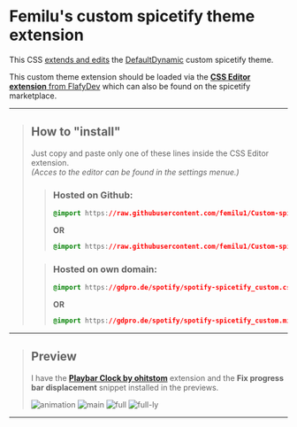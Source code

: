# Femilu's custom spicetify theme extension

This CSS <ins>extends and edits</ins> the [DefaultDynamic](https://github.com/JulienMaille/spicetify-dynamic-theme) custom spicetify theme.

This custom theme extension should be loaded via the [**CSS Editor extension** from FlafyDev](https://github.com/FlafyDev/spotify-css-editor) which can also be found on the spicetify marketplace.

------
>## How to "install"
>
>Just copy and paste only one of these lines inside the CSS Editor extension.<br>
>*(Acces to the editor can be found in the settings menue.)*
>
>>### Hosted on Github:
>>
>>```CSS
>>@import https://raw.githubusercontent.com/femilu1/Custom-spicetify-theme-extension/refs/heads/main/spotify-spicetify_custom.css
>>```
>>
>>**OR**
>>
>>```CSS
>>@import https://raw.githubusercontent.com/femilu1/Custom-spicetify-theme-extension/refs/heads/main/spotify-spicetify_custom.min.css
>>```
>
>>### Hosted on own domain:
>>
>>```CSS
>>@import https://gdpro.de/spotify/spotify-spicetify_custom.css
>>```
>>
>>**OR**
>>
>>```CSS
>>@import https://gdpro.de/spotify/spotify-spicetify_custom.min.css
>>```
>

------

>## Preview
>I have the [**Playbar Clock by ohitstom**](https://github.com/ohitstom/spicetify-extensions) extension and the **Fix progress bar displacement** snippet installed in the previews.
>
>![animation](https://github.com/user-attachments/assets/12b0b1a3-503c-4dff-ade1-015d574774c4)
>![main](https://github.com/user-attachments/assets/0d1d5c7f-438c-413e-932a-14d13bf36dd7)
>![full](https://github.com/user-attachments/assets/1527a70d-34aa-456b-b4a7-369c6c904927)
>![full-ly](https://github.com/user-attachments/assets/de3fd282-7d98-409d-8f9f-ce40677cf08a)

------

